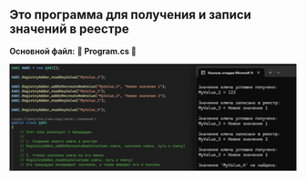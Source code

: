 ## Это программа для получения и записи значений в реестре

**Основной файл:** **🔷 Program.cs 🔷**

![](sdwdqwd.png)
